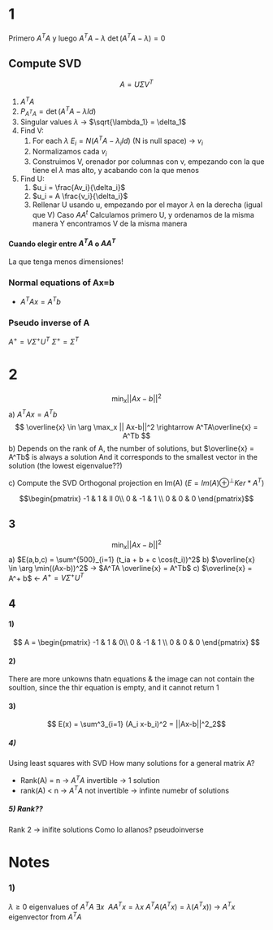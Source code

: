 # 1

Primero $A^TA$ y luego $A^TA - \lambda$ 
$\det(A^TA - \lambda) = 0$

## Compute SVD
$$ A = U \Sigma V^T $$
1) $A^TA$
2) $P_{A^TA} = \det(A^TA-\lambda Id)$
3) Singular values $\lambda$ -> $\sqrt{\lambda_1} = \delta_1$
4) Find V: 
	1) For each $\lambda$ $E_i  = N(A^TA - \lambda_i Id)$ (N is null space) -> $v_i$ 
	2) Normalizamos cada $v_i$
	3) Construimos V, orenador por columnas con v, empezando con la que tiene el $\lambda$ mas alto, y acabando con la que menos
5) Find U:
	1) $u_i = \frac{Av_i}{\delta_i}$
	2) $u_i = A \frac{v_i}{\delta_i}$
	3) Rellenar U usando u, empezando por el mayor $\lambda$ en la derecha (igual que V)
Caso $AA^t$
Calculamos primero U, y ordenamos  de la misma manera
Y encontramos V de la misma manera

#### Cuando elegir entre $A^TA$ o $AA^T$
La que tenga menos dimensiones!

### Normal equations of Ax=b
- $A^TAx = A^Tb$
### Pseudo inverse of A
$A^+ = V \Sigma^+ U^T$
$\Sigma ^+= \Sigma^T$


# 2
$$ \min_x ||Ax - b||^2 $$
a) $A^TAx = A^Tb$ 
$$ \overline{x} \in \arg \max_x || Ax-b||^2 \rightarrow A^TA\overline{x} = A^Tb $$
b) Depends on the rank of A, the number of solutions, but $\overline{x} = A^Tb$ is always a solution
And it corresponds to the smallest vector in the solution (the lowest eigenvalue??)

c) Compute the SVD
Orthogonal projection en Im(A) ($E = Im(A) \oplus ^\perp Ker*A^T)$

$$\begin{pmatrix}  
-1 & 1 & ll 0\\  
0 & -1 & 1 \\
0 & 0 & 0
\end{pmatrix}$$
## 3
$$ \min_x ||Ax-b||^2 $$
a) $E(a,b,c) = \sum^{500}_{i=1} (t_ia + b + c \cos(t_i))^2$
b) $\overline{x} \in \arg \min((Ax-b))^2$ -> $A^TA \overline{x} = A^Tb$
c) $\overline{x} = A^+ b$ <- $A^+ = V \Sigma^+ U^T$

## 4
#### 1)
$$   A = \begin{pmatrix}  
-1 & 1 & 0\\  
0 & -1 & 1 \\
0 & 0 & 0
\end{pmatrix}   $$

#### 2)
There are more unkowns thatn equations & the image can not contain the soultion, since the thir equation is empty, and it cannot return 1
#### 3)
$$ E(x) = \sum^3_{i=1} (A_i x-b_i)^2 = ||Ax-b||^2_2$$
##### 4)
Using least squares with SVD
How many solutions for a general matrix A?
- Rank(A) = n -> $A^TA$ invertible -> 1 solution
- rank(A) < n -> $A^TA$ not invertible -> infinte numebr of solutions


##### 5) Rank??
Rank 2 -> inifite solutions
Como lo allanos? pseudoinverse


# Notes
### 1)
$\lambda \geq 0$ eigenvalues of $A^TA$
$\exists x \ \ AA^Tx = \lambda x$
$A^TA(A^T x) = \lambda (A^Tx))$ -> $A^Tx$ eigenvector from $A^TA$

